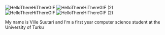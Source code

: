    ![HelloThereHiThereGIF](https://user-images.githubusercontent.com/124371017/216828403-cf3b559c-b9ad-41a1-ae13-4fc30507193f.gif) ![HelloThereHiThereGIF (2)](https://user-images.githubusercontent.com/124371017/216828467-96030ce8-7db7-4213-8693-8906b5de1c2b.gif) ![HelloThereHiThereGIF](https://user-images.githubusercontent.com/124371017/216828481-24b22e32-e067-405a-9e01-da502e08f1ff.gif) ![HelloThereHiThereGIF (2)](https://user-images.githubusercontent.com/124371017/216828487-a5dc85dd-f0a9-45d6-8f93-816070999284.gif)







 My name is Ville Suutari and I'm a first year computer science student at the University of Turku

<!--
**villetopiassuutari/villetopiassuutari** is a ✨ _special_ ✨ repository because its `README.md` (this file) appears on your GitHub profile.

Here are some ideas to get you started:

- 🔭 I’m currently working on ...
- 🌱 I’m currently learning ...
- 👯 I’m looking to collaborate on ...
- 🤔 I’m looking for help with ...
- 💬 Ask me about ...
- 📫 How to reach me: ...
- 😄 Pronouns: ...
- ⚡ Fun fact: ...
-->

